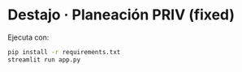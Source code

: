
# Destajo · Planeación PRIV (fixed)
Ejecuta con:
```bash
pip install -r requirements.txt
streamlit run app.py
```
